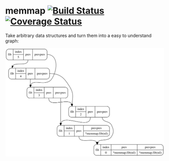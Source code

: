 # memmap [![Build Status](https://travis-ci.org/bradleyjkemp/memmap.svg?branch=master)](https://travis-ci.org/bradleyjkemp/memmap) [![Coverage Status](https://coveralls.io/repos/github/bradleyjkemp/memmap/badge.svg)](https://coveralls.io/github/bradleyjkemp/memmap?branch=master)

Take arbitrary data structures and turn them into a easy to understand graph:

![fibonacci](images/fib.svg)